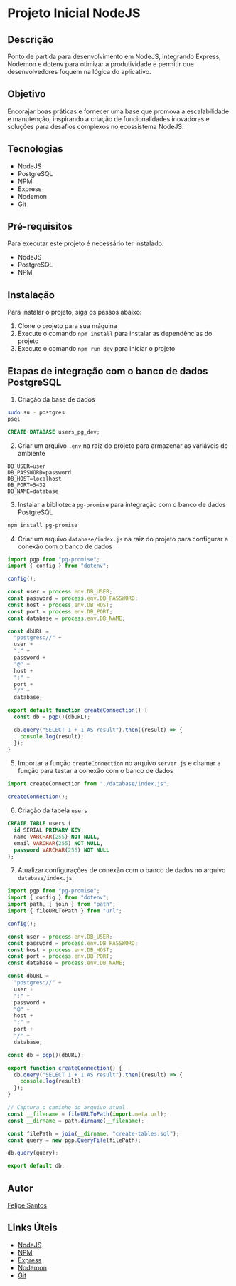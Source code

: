 # Projeto Inicial NodeJS

## Descrição

Ponto de partida para desenvolvimento em NodeJS, integrando Express, Nodemon e dotenv para otimizar a produtividade e permitir que desenvolvedores foquem na lógica do aplicativo.

## Objetivo

Encorajar boas práticas e fornecer uma base que promova a escalabilidade e manutenção, inspirando a criação de funcionalidades inovadoras e soluções para desafios complexos no ecossistema NodeJS.

## Tecnologias

- NodeJS
- PostgreSQL
- NPM
- Express
- Nodemon
- Git

## Pré-requisitos

Para executar este projeto é necessário ter instalado:

- NodeJS
- PostgreSQL
- NPM

## Instalação

Para instalar o projeto, siga os passos abaixo:

1. Clone o projeto para sua máquina
2. Execute o comando `npm install` para instalar as dependências do projeto
3. Execute o comando `npm run dev` para iniciar o projeto

## Etapas de integração com o banco de dados PostgreSQL

1. Criação da base de dados

```bash
sudo su - postgres
psql
```

```sql
CREATE DATABASE users_pg_dev;
```

2. Criar um arquivo `.env` na raiz do projeto para armazenar as variáveis de ambiente

```env
DB_USER=user
DB_PASSWORD=password
DB_HOST=localhost
DB_PORT=5432
DB_NAME=database
```

3. Instalar a biblioteca `pg-promise` para integração com o banco de dados PostgreSQL

```bash
npm install pg-promise
```

4. Criar um arquivo `database/index.js` na raiz do projeto para configurar a conexão com o banco de dados

```javascript
import pgp from "pg-promise";
import { config } from "dotenv";

config();

const user = process.env.DB_USER;
const password = process.env.DB_PASSWORD;
const host = process.env.DB_HOST;
const port = process.env.DB_PORT;
const database = process.env.DB_NAME;

const dbURL =
  "postgres://" +
  user +
  ":" +
  password +
  "@" +
  host +
  ":" +
  port +
  "/" +
  database;

export default function createConnection() {
  const db = pgp()(dbURL);

  db.query("SELECT 1 + 1 AS result").then((result) => {
    console.log(result);
  });
}
```

5. Importar a função `createConnection` no arquivo `server.js` e chamar a função para testar a conexão com o banco de dados

```javascript
import createConnection from "./database/index.js";

createConnection();
```

6. Criação da tabela `users`

```sql
CREATE TABLE users (
  id SERIAL PRIMARY KEY,
  name VARCHAR(255) NOT NULL,
  email VARCHAR(255) NOT NULL,
  password VARCHAR(255) NOT NULL
);
```

7. Atualizar configurações de conexão com o banco de dados no arquivo `database/index.js`

```javascript
import pgp from "pg-promise";
import { config } from "dotenv";
import path, { join } from "path";
import { fileURLToPath } from "url";

config();

const user = process.env.DB_USER;
const password = process.env.DB_PASSWORD;
const host = process.env.DB_HOST;
const port = process.env.DB_PORT;
const database = process.env.DB_NAME;

const dbURL =
  "postgres://" +
  user +
  ":" +
  password +
  "@" +
  host +
  ":" +
  port +
  "/" +
  database;

const db = pgp()(dbURL);

export function createConnection() {
  db.query("SELECT 1 + 1 AS result").then((result) => {
    console.log(result);
  });
}

// Captura o caminho do arquivo atual
const __filename = fileURLToPath(import.meta.url);
const __dirname = path.dirname(__filename);

const filePath = join(__dirname, "create-tables.sql");
const query = new pgp.QueryFile(filePath);

db.query(query);

export default db;
```

## Autor

[Felipe Santos](https://github.com/FelipeSantos92Dev)

## Links Úteis

- [NodeJS](https://nodejs.org/en/)
- [NPM](https://www.npmjs.com/)
- [Express](https://expressjs.com/)
- [Nodemon](https://nodemon.io/)
- [Git](https://git-scm.com/)
